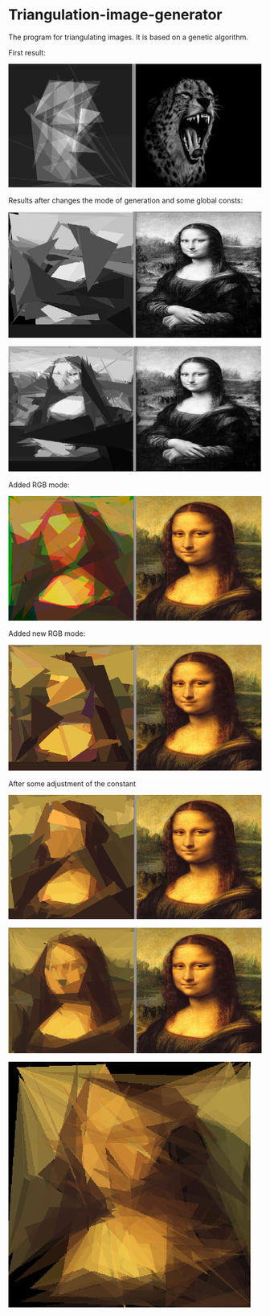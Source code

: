 # Triangulation-image-generator

The program for triangulating images. It is based on a genetic algorithm.

First result:

![1](https://github.com/josdas/Triangulation-image-generator/blob/master/screen/screen_1.png)

Results after сhanges the mode of generation and some global consts:

![2](https://github.com/josdas/Triangulation-image-generator/blob/master/screen/screen_2.png)

![3](https://github.com/josdas/Triangulation-image-generator/blob/master/screen/screen_4.png)

Added RGB mode:

![4](https://github.com/josdas/Triangulation-image-generator/blob/master/screen/screen_6.png)

Added new RGB mode:

![5](https://github.com/josdas/Triangulation-image-generator/blob/master/screen/screen_7.png)

After some adjustment of the constant

![6](https://github.com/josdas/Triangulation-image-generator/blob/master/screen/screen_9.png)

![7](https://github.com/josdas/Triangulation-image-generator/blob/master/screen/screen13.png)

![8](https://github.com/josdas/Triangulation-image-generator/blob/master/screen/nsTKKx0X8pk.jpg)

